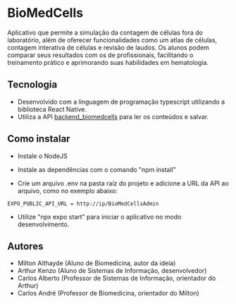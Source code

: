 # BioMedCells
Aplicativo que permite a simulação da contagem de células fora do laboratório, além de oferecer funcionalidades como um atlas de células, contagem interativa de células e revisão de laudos. Os alunos podem comparar seus resultados com os de profissionais, facilitando o treinamento prático e aprimorando suas habilidades em hematologia.

## Tecnologia
- Desenvolvido com a linguagem de programação typescript utilizando a biblioteca React Native.
- Utiliza a API [backend_biomedcells](https://github.com/RoboticaCesmac/backend_biomedcells) para ler os conteúdos e salvar.

## Como instalar
- Instale o NodeJS<br/>

- Instale as dependências com o comando "npm install"<br/>

- Crie um arquivo .env na pasta raíz do projeto e adicione a URL da API ao arquivo, como no exemplo abaixo:
```
EXPO_PUBLIC_API_URL = http://ip/BioMedCellsAdmin
```

- Utilize "npx expo start" para iniciar o aplicativo no modo desenvolvimento.

## Autores
- Milton Althayde (Aluno de Biomedicina, autor da ideia) <br/>
- Arthur Kenzo (Aluno de Sistemas de Informação, desenvolvedor) <br/>
- Carlos Alberto (Professor de Sistemas de Informação, orientador do Arthur) <br/>
- Carlos André (Professor de Biomedicina, orientador do Milton)